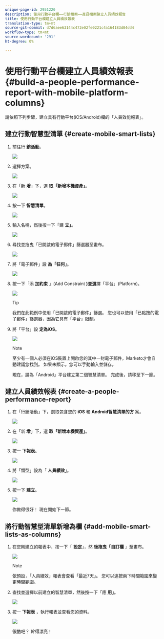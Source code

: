 ```yaml
---
unique-page-id: 2951220
description: 使用行動平台欄——行銷檔案——產品檔案建立人員績效報告
title: 使用行動平台欄建立人員績效報表
translation-type: tm+mt
source-git-commit: d7d6aee63144c472e02fe0221c4a164183d04dd4
workflow-type: tm+mt
source-wordcount: '291'
ht-degree: 0%

---
```



# 使用行動平台欄建立人員績效報表 {#build-a-people-performance-report-with-mobile-platform-columns}

請依照下列步驟，建立具有行動平台(iOS/Android)欄的「人員效能報表」。

## 建立行動智慧型清單 {#create-mobile-smart-lists}

1. 前往行 **銷活動**。

   ![](assets/ma.png)

1. 選擇方案。

   ![](assets/two-1.png)

1. 在「新 **增**」下，選 **取「新增本機資產」**。

   ![](assets/three-1.png)

1. 按一下 **智慧清單**。

   ![](assets/four-1.png)

1. 輸入名稱，然後按一下「建 **立」**。

   ![](assets/five-1.png)

1. 尋找並拖曳「已開啟的電子郵件」篩選器至畫布。

   ![](assets/six-1.png)

1. 將「電子郵件」設 **為「任何」**。

   ![](assets/seven.png)

1. 按一下「添 **加約束** 」(Add Constraint **)並選**&#x200B;擇「平台」(Platform)。

   ![](assets/eight.png)

   >[!TIP]
   >
   >我們在此範例中使用「已開啟的電子郵件」篩選。 您也可以使用「已點按的電子郵件」篩選器，因為它具有「平台」限制。

1. 將「平台」設 **定為iOS**。

   ![](assets/nine.png)

   >[!NOTE]
   >
   >至少有一個人必須在iOS裝置上開啟您的其中一封電子郵件，Marketo才會自動建議您找到。 如果未顯示，您可以手動輸入並儲存。

   現在，請為「Android」平台建立第二個智慧清單。 完成後，請移至下一節。

## 建立人員績效報表 {#create-a-people-performance-report}

1. 在「行銷活動」下，選取包含您的 **iOS** 和 **Android智慧清單的方** 案。

   ![](assets/ten.png)

1. 在「新 **增**」下，選 **取「新增本機資產」**。

   ![](assets/eleven.png)

1. 按一 **下報表**。

   ![](assets/twelve.png)

1. 將「類型」設為「 **人員績效」**。

   ![](assets/thirteen.png)

1. 按一下 **建立**。

   ![](assets/fourteen.png)

   你做得很好！ 現在開始下一節。

## 將行動智慧型清單新增為欄 {#add-mobile-smart-lists-as-columns}

1. 在您剛建立的報表中，按一下「 **設定**」，然 **後拖曳「自訂欄** 」至畫布。

   ![](assets/fifteen.png)

   >[!NOTE]
   >
   >依預設，「人員績效」報表會查看「最近7天」。 您可以連按兩下時間範圍來變更時間範圍。

1. 查找並選擇以前建立的智慧清單，然後按一下「應 **用」**。

   ![](assets/sixteen.png)

1. 按一 **下報表** ，執行報表並查看您的資料。

   ![](assets/seventeen.png)

   很酷吧？ 幹得漂亮！

